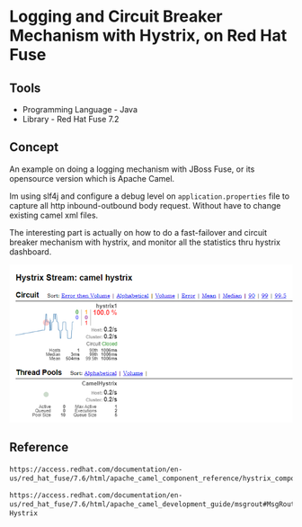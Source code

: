 Logging and Circuit Breaker Mechanism with Hystrix, on Red Hat Fuse
===================

Tools
-------------------
* Programming Language - Java
* Library - Red Hat Fuse 7.2

Concept 
-------------------
An example on doing a logging mechanism with JBoss Fuse, or its opensource version which is Apache Camel. 

Im using slf4j and configure a debug level on `application.properties` file to capture all http inbound-outbound body request. Without have to change existing camel xml files.

The interesting part is actually on how to do a fast-failover and circuit breaker mechanism with hystrix, and monitor all the statistics thru hystrix dashboard.

![Hystrix Dashboard](hystrix01.png)

Reference 
-------------------
```
https://access.redhat.com/documentation/en-us/red_hat_fuse/7.6/html/apache_camel_component_reference/hystrix_component
```

```
https://access.redhat.com/documentation/en-us/red_hat_fuse/7.6/html/apache_camel_development_guide/msgrout#MsgRout-Hystrix
```